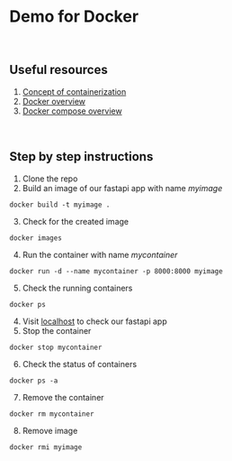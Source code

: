 # Demo for Docker 
<br>

## Useful resources
1. [Concept of containerization](https://www.docker.com/resources/what-container/)
2. [Docker overview](https://docs.docker.com/get-started/overview/)
3. [Docker compose overview](https://docs.docker.com/compose/)
<br>

## Step by step instructions
1. Clone the repo
2. Build an image of our fastapi app with name *myimage*
  ```
  docker build -t myimage .
  ```
3. Check for the created image 
  ```
  docker images
  ```
4. Run the container with name *mycontainer*
  ```
  docker run -d --name mycontainer -p 8000:8000 myimage
  ```
5. Check the running containers
  ```
  docker ps
  ```
4. Visit [localhost](http://localhost:8000) to check our fastapi app
5. Stop the container
  ```
  docker stop mycontainer
  ```
6. Check the status of containers
  ```
  docker ps -a
  ```
7. Remove the container
  ```
  docker rm mycontainer
  ```
8. Remove image
  ```
  docker rmi myimage
  ```
